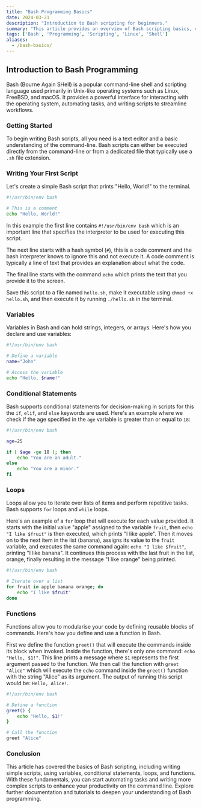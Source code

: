 ```yaml
---
title: "Bash Programming Basics"
date: 2024-03-21
description: "Introduction to Bash scripting for beginners."
summary: "This article provides an overview of Bash scripting basics, covering essential concepts and commands to get started with writing scripts in the Bash shell."
tags: ['Bash', 'Programming', 'Scripting', 'Linux', 'Shell']
aliases: 
  - /bash-basics/
---
```


## Introduction to Bash Programming

Bash (Bourne Again SHell) is a popular command-line shell and scripting language used primarily in Unix-like operating systems such as Linux, FreeBSD, and macOS. It provides a powerful interface for interacting with the operating system, automating tasks, and writing scripts to streamline workflows.

### Getting Started

To begin writing Bash scripts, all you need is a text editor and a basic understanding of the command-line. Bash scripts can either be executed directly from the command-line or from a dedicated file that typically use a `.sh` file extension.

### Writing Your First Script

Let's create a simple Bash script that prints "Hello, World!" to the terminal.


```bash
#!/usr/bin/env bash

# This is a comment
echo "Hello, World!"
```

In this example the first line contains `#!/usr/bin/env bash` which is an important line that specifies the interpreter to be used for executing this script.

The next line starts with a hash symbol (`#`), this is a code comment and the bash interpreter knows to ignore this and not execute it.  ﻿A code comment is typically a line of text that provides an explanation about what the code.

The final line starts with the command `echo` which prints the text that you provide it to the screen.


Save this script to a file named `hello.sh`, make it executable using `chmod +x hello.sh`, and then execute it by running `./hello.sh` in the terminal.

### Variables

Variables in Bash and can hold strings, integers, or arrays. Here's how you declare and use variables:

```bash
#!/usr/bin/env bash

# Define a variable
name="John"

# Access the variable
echo "Hello, $name!"
```

### Conditional Statements

Bash supports conditional statements for decision-making in scripts for this the `if`, `elif`, and `else` keywords are used. Here's an example where we check if the age specified in the `age` variable is greater than or equal to `18`:

```bash
#!/usr/bin/env bash

age=25

if [ $age -ge 18 ]; then
    echo "You are an adult."
else
    echo "You are a minor."
fi
```

### Loops

Loops allow you to iterate over lists of items and perform repetitive tasks. Bash supports `for` loops and `while` loops.

Here's an example of a `for` loop that will execute for each value provided. It starts with the initial value "apple" assigned to the variable `fruit`, then `echo "I like $fruit"` is then executed, which prints "I like apple".  Then it moves on to the next item in the list (banana), assigns its value to the `fruit` variable, and executes the same command again: `echo "I like $fruit"`, printing "I like banana".  It continues this process with the last fruit in the list, orange, finally resulting in the message "I like orange" being printed.


```bash
#!/usr/bin/env bash

# Iterate over a list
for fruit in apple banana orange; do
    echo "I like $fruit"
done
```

### Functions

Functions allow you to modularise your code by defining reusable blocks of commands. Here's how you define and use a function in Bash.

First we define the function `greet()` that will execute the commands inside its block when invoked.  Inside the function, there's only one command: `echo "Hello, $1!"`. This line prints a message where `$1` represents the first argument passed to the function.
We then call the function with `greet "Alice"` which will execute the `echo` command inside the `greet()` function with the string "Alice" as its argument. The output of running this script would be: `Hello, Alice!`.


```bash
#!/usr/bin/env bash

# Define a function
greet() {
    echo "Hello, $1!"
}

# Call the function
greet "Alice"
```

### Conclusion

This article has covered the basics of Bash scripting, including writing simple scripts, using variables, conditional statements, loops, and functions. With these fundamentals, you can start automating tasks and writing more complex scripts to enhance your productivity on the command line. Explore further documentation and tutorials to deepen your understanding of Bash programming.
